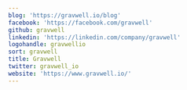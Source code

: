 ```yaml
---
blog: 'https://gravwell.io/blog'
facebook: 'https://facebook.com/gravwell'
github: gravwell
linkedin: 'https://linkedin.com/company/gravwell'
logohandle: gravwellio
sort: gravwell
title: Gravwell
twitter: gravwell_io
website: 'https://www.gravwell.io/'
---
```

